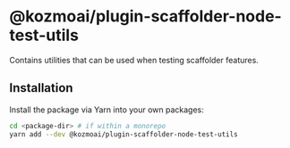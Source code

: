 # @kozmoai/plugin-scaffolder-node-test-utils

Contains utilities that can be used when testing scaffolder features.

## Installation

Install the package via Yarn into your own packages:

```sh
cd <package-dir> # if within a monorepo
yarn add --dev @kozmoai/plugin-scaffolder-node-test-utils
```

